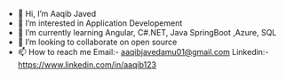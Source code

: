 - 👋 Hi, I’m Aaqib Javed
- 👀 I’m interested in Application Developement 
- 🌱 I’m currently learning Angular, C#.NET, Java SpringBoot ,Azure, SQL
- 💞️ I’m looking to collaborate on open source
- 📫 How to reach me      Email:- aaqibjavedamu01@gmail.com     Linkedin:-  https://www.linkedin.com/in/aaqib123 

<!---
AaqibJaved123/AaqibJaved123 is a ✨ special ✨ repository because its `README.md` (this file) appears on your GitHub profile.
You can click the Preview link to take a look at your changes.
--->

